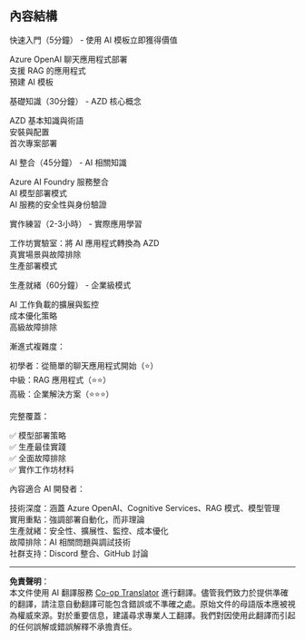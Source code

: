 <!--
CO_OP_TRANSLATOR_METADATA:
{
  "original_hash": "f043362c5ed91c41a815609e4f16bd48",
  "translation_date": "2025-09-12T17:20:58+00:00",
  "source_file": "course-outline.md",
  "language_code": "tw"
}
-->
## 內容結構

快速入門（5分鐘） - 使用 AI 模板立即獲得價值

Azure OpenAI 聊天應用程式部署  
支援 RAG 的應用程式  
預建 AI 模板  

基礎知識（30分鐘） - AZD 核心概念

AZD 基本知識與術語  
安裝與配置  
首次專案部署  

AI 整合（45分鐘） - AI 相關知識

Azure AI Foundry 服務整合  
AI 模型部署模式  
AI 服務的安全性與身份驗證  

實作練習（2-3小時） - 實際應用學習

工作坊實驗室：將 AI 應用程式轉換為 AZD  
真實場景與故障排除  
生產部署模式  

生產就緒（60分鐘） - 企業級模式

AI 工作負載的擴展與監控  
成本優化策略  
高級故障排除  

漸進式複雜度：

初學者：從簡單的聊天應用程式開始（⭐）  
中級：RAG 應用程式（⭐⭐）  
高級：企業解決方案（⭐⭐⭐）  

完整覆蓋：

✅ 模型部署策略  
✅ 生產最佳實踐  
✅ 全面故障排除  
✅ 實作工作坊材料  

內容適合 AI 開發者：

技術深度：涵蓋 Azure OpenAI、Cognitive Services、RAG 模式、模型管理  
實用重點：強調部署自動化，而非理論  
生產就緒：安全性、擴展性、監控、成本優化  
故障排除：AI 相關問題與調試技術  
社群支持：Discord 整合、GitHub 討論  

---

**免責聲明**：  
本文件使用 AI 翻譯服務 [Co-op Translator](https://github.com/Azure/co-op-translator) 進行翻譯。儘管我們致力於提供準確的翻譯，請注意自動翻譯可能包含錯誤或不準確之處。原始文件的母語版本應被視為權威來源。對於重要信息，建議尋求專業人工翻譯。我們對因使用此翻譯而引起的任何誤解或錯誤解釋不承擔責任。